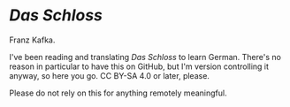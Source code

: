 # _Das Schloss_

Franz Kafka.

I've been reading and translating _Das Schloss_ to learn German. There's no
reason in particular to have this on GitHub, but I'm version controlling it
anyway, so here you go. CC BY-SA 4.0 or later, please.

Please do not rely on this for anything remotely meaningful.
